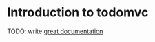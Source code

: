 # Introduction to todomvc

TODO: write [great documentation](http://jacobian.org/writing/great-documentation/what-to-write/)
